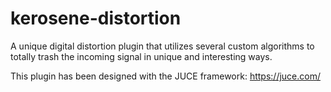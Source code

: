 # kerosene-distortion

A unique digital distortion plugin that utilizes several custom algorithms to totally trash the incoming signal in unique and interesting ways.

This plugin has been designed with the JUCE framework:
https://juce.com/
